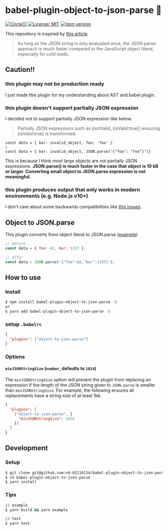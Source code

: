 # babel-plugin-object-to-json-parse 🚀

[![CircleCI](https://circleci.com/gh/nd-02110114/babel-plugin-object-to-json-parse/tree/master.svg?style=svg)](https://circleci.com/gh/nd-02110114/3dmol-sandbox/tree/master)
[![License: MIT](https://img.shields.io/github/license/nd-02110114/babel-plugin-object-to-json-parse.svg)](https://opensource.org/licenses/MIT)
[![npm version](https://badge.fury.io/js/babel-plugin-object-to-json-parse.svg)](https://badge.fury.io/js/babel-plugin-object-to-json-parse)


This repository is inspired by [this article](https://v8.dev/blog/cost-of-javascript-2019#json)

> As long as the JSON string is only evaluated once, the JSON.parse approach is much faster compared to the JavaScript object literal, especially for cold loads.

## Caution!!
### this plugin may not be production ready
I just made this plugin for my understanding about AST and babel plugin.

### this plugin doesn't support partially JSON expression

I decided not to support partially JSON expression like below.

> Partially JSON expressions such as [notValid, {isValid:true}] ensuring {isValid:true} is transformed.

```
const data = { bar: invalid_object, foo: 'foo' }
↓
const data = { bar: invalid_object, JSON.parse('{"foo": "foo"}')}
```

This is because I think most large objects are not partially JSON expressions. **JSON.parse() is much faster in the case that object is 10 kB or larger. Converting small object to JSON.parse expression is not meaningful.**

### this plugin produces output that only works in modern environments (e.g. Node.js v10+)

I don't care about some backwards compatibilities like [this issues](https://github.com/nd-02110114/babel-plugin-object-to-json-parse/issues/12).

## Object to JSON.parse

This plugin converts from object literal to JSON.parse ([example](https://github.com/nd-02110114/babel-plugin-object-to-json-parse/tree/master/example))

```js
// before
const data = { foo: 42, bar: 1337 };

// after
const data = JSON.parse('{"foo":42,"bar":1337}');
```

## How to use

### Install

```sh
$ npm install babel-plugin-object-to-json-parse -D
or
$ yarn add babel-plugin-object-to-json-parse -D
```

### setup `.babelrc`

```json
{
  "plugins": ["object-to-json-parse"]
}
```


### Options 
#### `minJSONStringSize` (`number`, defaults to `1024`)

The `minJSONStringSize` option will prevent the plugin from replacing an expression if the length of the JSON string given to `JSON.parse` is smaller than `minJSONStringSize`. For example, the following ensures all replacements have a string size of at least 1kb.

```json
{
  "plugins": [
    ["object-to-json-parse", {
      "minJSONStringSize": 1024
    }]
  ]
}
```

## Development

### Setup

```sh
$ git clone git@github.com:nd-02110114/babel-plugin-object-to-json-parse.git
$ cd babel-plugin-object-to-json-parse
$ yarn install
```

### Tips

```sh
// example
$ yarn build && yarn example

// test
$ yarn test
```
